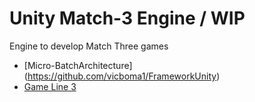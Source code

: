 # Unity Match-3 Engine / WIP
Engine to develop Match Three games
* [Micro-BatchArchitecture] (https://github.com/vicboma1/FrameworkUnity)
* [Game Line 3](https://github.com/vicboma1/Unity-game-line-3)
